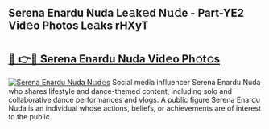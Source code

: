 ## Serena Enardu Nuda Le𝚊k𝚎d N𝚞𝚍e - Part-YE2 Vid𝚎o Photos Le𝚊ks rHXyT

# <h2><a href="http://fbdho9.evod.top/?m=Serena+Enardu+Nuda">🔗 👉🔴 Serena Enardu Nuda Vid𝚎o Ph𝚘t𝚘s</a></h2>

[![Serena Enardu Nuda N𝚞d𝚎s](https://i.imgur.com/8V9OHl7.gif)](http://fbdho9.evod.top/?m=Serena+Enardu+Nuda)
Social media influencer Serena Enardu Nuda who shares lifestyle and dance-themed content, including solo and collaborative dance performances and vlogs. A public figure Serena Enardu Nuda is an individual whose actions, beliefs, or achievements are of interest to the public. 

